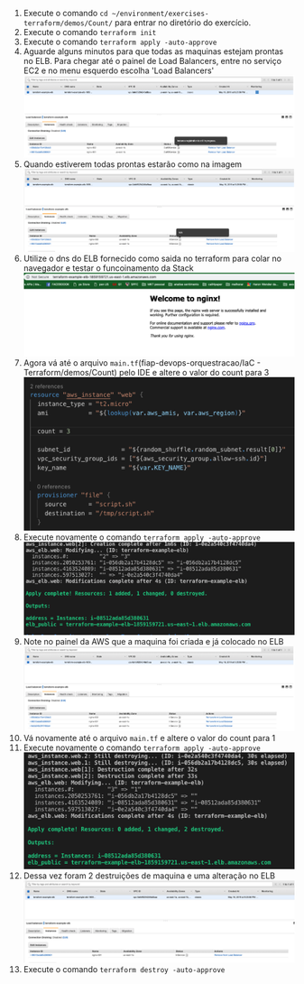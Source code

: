 1. Execute o comando `cd ~/environment/exercises-terraform/demos/Count/` para entrar no diretório do exercício.
2. Execute o comando `terraform init`
3. Execute o comando `terraform apply -auto-approve`
4. Aguarde alguns minutos para que todas as maquinas estejam prontas no ELB. Para chegar até o painel de Load Balancers, entre no serviço EC2 e no menu esquerdo escolha 'Load Balancers'
   ![still](images/stillinregistration.png)
5. Quando estiverem todas prontas estarão como na imagem
   ![inservice](images/inservice2.png)
6. Utilize o dns do ELB fornecido como saida no terraform para colar no navegador e testar o funcoinamento da Stack
   ![nginx1](images/nginx1.png)
7. Agora vá até o arquivo `main.tf`(fiap-devops-orquestracao/IaC - Terraform/demos/Count) pelo IDE e altere o valor do count para 3
   ![countmod](images/countmod.png)
8. Execute novamente o comando `terraform apply -auto-approve`
   ![apply2](images/apply2.png)
9.  Note no painel da AWS que a maquina foi criada e já colocado no ELB
   ![inservice3](images/inservice3.png)
11. Vá novamente até o arquivo `main.tf` e altere o valor do count para 1
12. Execute novamente o comando `terraform apply -auto-approve`
    ![countmod2](images/countmod2.png)
13. Dessa vez foram 2 destruições de maquina e uma alteração no ELB
    ![service1](images/inservice1.png)
14. Execute o comando `terraform destroy -auto-approve`